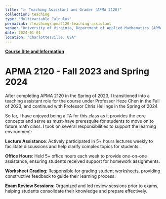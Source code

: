 ```yaml
---
title: "📈 Teaching Asisstant and Grader (APMA 2120)"
collection: teaching
type: "Multivariable Calculus"
permalink: /teaching/apma2120-teaching-assistant
venue: "University of Virginia, Department of Applied Mathematics (APMA)"
date: 2024-01-01 
location: "Charlottesville, USA"
---
```


[**Course Site and Information**](https://www.coursicle.com/virginia/courses/APMA/2120/)

APMA 2120 - Fall 2023 and Spring 2024
======
After completing APMA 2120 in the Spring of 2023, I transitioned into a teaching assistant role for the course under Professor Heze Chen in the Fall of 2023, and continued with Professor Chris Hellings in the Spring of 2024.  

So far, I have enjoyed being a TA for this class as it provides the core concepts and serve as must-have preresquite for students to move on to future math class. I took on several responsibilities to support the learning environment:

**Lecture Assistance**: Actively participated in 5+ hours lectures weekly to facilitate discussions and help clarify complex topics for students.  

**Office Hours**: Held 5+ office hours each week to provide one-on-one assistance, ensuring students received support for homework assignments.  

**Worksheet Grading**: Responsible for grading student worksheets, providing constructive feedback to guide their learning process.  

**Exam Review Sessions**: Organized and led review sessions prior to exams, helping students consolidate their knowledge and prepare effectively.  

